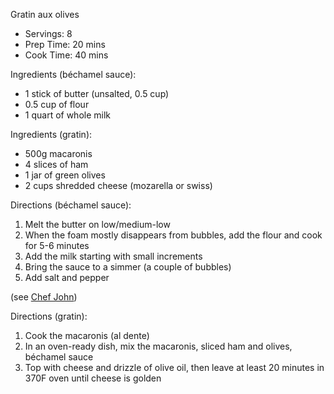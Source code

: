Gratin aux olives

* Servings: 8
* Prep Time: 20 mins
* Cook Time: 40 mins

Ingredients (béchamel sauce):

* 1 stick of butter (unsalted, 0.5 cup)
* 0.5 cup of flour
* 1 quart of whole milk

Ingredients (gratin):

* 500g macaronis
* 4 slices of ham
* 1 jar of green olives
* 2 cups shredded cheese (mozarella or swiss)

Directions (béchamel sauce):

1. Melt the butter on low/medium-low
2. When the foam mostly disappears from bubbles, add the flour and cook for 5-6 minutes
3. Add the milk starting with small increments
4. Bring the sauce to a simmer (a couple of bubbles)
5. Add salt and pepper

(see [Chef John](https://youtu.be/Tvv74RJd6AA))

Directions (gratin):

1. Cook the macaronis (al dente)
2. In an oven-ready dish, mix the macaronis, sliced ham and olives, béchamel sauce
3. Top with cheese and drizzle of olive oil, then leave at least 20 minutes in 370F oven until cheese is golden
